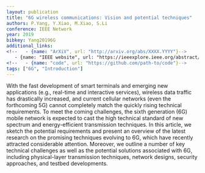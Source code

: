 ```yaml
---
layout: publication
title: "6G wireless communications: Vision and potential techniques"
authors: P.Yang, Y.Xiao, M.Xiao, S.Li
conference: IEEE Network
year: 2019
bibkey: Yang20196G
additional_links:
<!--   - {name: "ArXiV", url: "http://arxiv.org/abs/XXXX.YYYY"}-->
   - {name: "IEEE website", url: "https://ieeexplore.ieee.org/abstract/document/8782879"}
<!--   - {name: "code", url: "https://github.com/path-to/code"}-->
tags: ["6G", "Introduction"]
---
```

With the fast development of smart terminals and emerging new applications (e.g., real-time and interactive services), wireless data traffic has drastically increased, and current cellular networks (even the forthcoming 5G) cannot completely match the quickly rising technical requirements. To meet the coming challenges, the sixth generation (6G) mobile network is expected to cast the high technical standard of new spectrum and energy-efficient transmission techniques. In this article, we sketch the potential requirements and present an overview of the latest research on the promising techniques evolving to 6G, which have recently attracted considerable attention. Moreover, we outline a number of key technical challenges as well as the potential solutions associated with 6G, including physical-layer transmission techniques, network designs, security approaches, and testbed developments.
